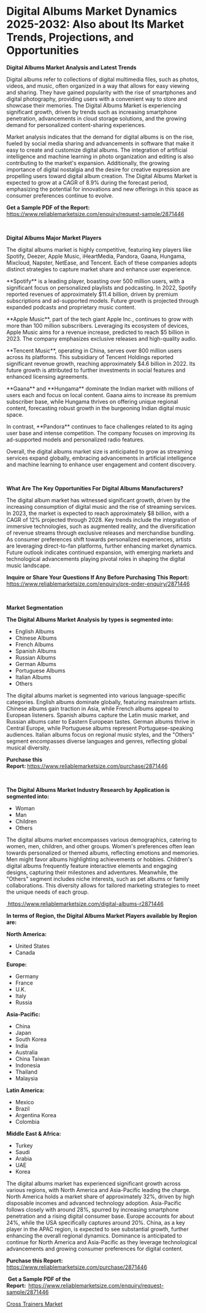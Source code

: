 <p><h1>Digital Albums Market Dynamics 2025-2032: Also about Its Market Trends, Projections, and Opportunities</h1></p><p><strong>Digital Albums Market Analysis and Latest Trends</strong></p>
<p><p>Digital albums refer to collections of digital multimedia files, such as photos, videos, and music, often organized in a way that allows for easy viewing and sharing. They have gained popularity with the rise of smartphones and digital photography, providing users with a convenient way to store and showcase their memories. The Digital Albums Market is experiencing significant growth, driven by trends such as increasing smartphone penetration, advancements in cloud storage solutions, and the growing demand for personalized content-sharing experiences.</p><p>Market analysis indicates that the demand for digital albums is on the rise, fueled by social media sharing and advancements in software that make it easy to create and customize digital albums. The integration of artificial intelligence and machine learning in photo organization and editing is also contributing to the market's expansion. Additionally, the growing importance of digital nostalgia and the desire for creative expression are propelling users toward digital album creation. The Digital Albums Market is expected to grow at a CAGR of 8.9% during the forecast period, emphasizing the potential for innovations and new offerings in this space as consumer preferences continue to evolve.</p></p>
<p><strong>Get a Sample PDF of the Report:&nbsp;</strong> <a href="https://www.reliablemarketsize.com/enquiry/request-sample/2871446?utm_campaign=2447&utm_medium=2&utm_source=Github&utm_content=ia&utm_term=12032025&utm_id=digital-albums">https://www.reliablemarketsize.com/enquiry/request-sample/2871446</a></p>
<p>&nbsp;</p>
<p><strong>Digital Albums Major Market Players</strong></p>
<p><p>The digital albums market is highly competitive, featuring key players like Spotify, Deezer, Apple Music, iHeartMedia, Pandora, Gaana, Hungama, Mixcloud, Napster, NetEase, and Tencent. Each of these companies adopts distinct strategies to capture market share and enhance user experience.</p><p>**Spotify** is a leading player, boasting over 500 million users, with a significant focus on personalized playlists and podcasting. In 2022, Spotify reported revenues of approximately $11.4 billion, driven by premium subscriptions and ad-supported models. Future growth is projected through expanded podcasts and proprietary music content.</p><p>**Apple Music**, part of the tech giant Apple Inc., continues to grow with more than 100 million subscribers. Leveraging its ecosystem of devices, Apple Music aims for a revenue increase, predicted to reach $5 billion in 2023. The company emphasizes exclusive releases and high-quality audio.</p><p>**Tencent Music**, operating in China, serves over 800 million users across its platforms. This subsidiary of Tencent Holdings reported significant revenue growth, reaching approximately $4.6 billion in 2022. Its future growth is attributed to further investments in social features and enhanced licensing agreements.</p><p>**Gaana** and **Hungama** dominate the Indian market with millions of users each and focus on local content. Gaana aims to increase its premium subscriber base, while Hungama thrives on offering unique regional content, forecasting robust growth in the burgeoning Indian digital music space.</p><p>In contrast, **Pandora** continues to face challenges related to its aging user base and intense competition. The company focuses on improving its ad-supported models and personalized radio features.</p><p>Overall, the digital albums market size is anticipated to grow as streaming services expand globally, embracing advancements in artificial intelligence and machine learning to enhance user engagement and content discovery.</p></p>
<p>&nbsp;</p>
<p><strong>What Are The Key Opportunities For Digital Albums Manufacturers?</strong></p>
<p><p>The digital album market has witnessed significant growth, driven by the increasing consumption of digital music and the rise of streaming services. In 2023, the market is expected to reach approximately $8 billion, with a CAGR of 12% projected through 2028. Key trends include the integration of immersive technologies, such as augmented reality, and the diversification of revenue streams through exclusive releases and merchandise bundling. As consumer preferences shift towards personalized experiences, artists are leveraging direct-to-fan platforms, further enhancing market dynamics. Future outlook indicates continued expansion, with emerging markets and technological advancements playing pivotal roles in shaping the digital music landscape.</p></p>
<p><strong>Inquire or Share Your Questions If Any Before Purchasing This Report:</strong> <a href="https://www.reliablemarketsize.com/enquiry/pre-order-enquiry/2871446?utm_campaign=2447&utm_medium=2&utm_source=Github&utm_content=ia&utm_term=12032025&utm_id=digital-albums">https://www.reliablemarketsize.com/enquiry/pre-order-enquiry/2871446</a></p>
<p>&nbsp;</p>
<p><strong>Market Segmentation</strong></p>
<p><strong>The Digital Albums Market Analysis by types is segmented into:</strong></p>
<p><ul><li> English Albums</li><li>Chinese Albums</li><li>French Albums</li><li>Spanish Albums</li><li>Russian Albums</li><li>German Albums</li><li>Portuguese Albums</li><li>Italian Albums</li><li>Others </li></ul></p>
<p><p>The digital albums market is segmented into various language-specific categories. English albums dominate globally, featuring mainstream artists. Chinese albums gain traction in Asia, while French albums appeal to European listeners. Spanish albums capture the Latin music market, and Russian albums cater to Eastern European tastes. German albums thrive in Central Europe, while Portuguese albums represent Portuguese-speaking audiences. Italian albums focus on regional music styles, and the "Others" segment encompasses diverse languages and genres, reflecting global musical diversity.</p></p>
<p><strong>Purchase this Report:&nbsp;</strong><a href="https://www.reliablemarketsize.com/purchase/2871446?utm_campaign=2447&utm_medium=2&utm_source=Github&utm_content=ia&utm_term=12032025&utm_id=digital-albums">https://www.reliablemarketsize.com/purchase/2871446</a></p>
<p>&nbsp;</p>
<p><strong>The Digital Albums Market Industry Research by Application is segmented into:</strong></p>
<p><ul><li> Woman</li><li>Man</li><li>Children</li><li>Others </li></ul></p>
<p><p>The digital albums market encompasses various demographics, catering to women, men, children, and other groups. Women's preferences often lean towards personalized or themed albums, reflecting emotions and memories. Men might favor albums highlighting achievements or hobbies. Children's digital albums frequently feature interactive elements and engaging designs, capturing their milestones and adventures. Meanwhile, the "Others" segment includes niche interests, such as pet albums or family collaborations. This diversity allows for tailored marketing strategies to meet the unique needs of each group.</p></p>
<p><a href="https://www.reliablemarketsize.com/digital-albums-r2871446?utm_campaign=2447&utm_medium=2&utm_source=Github&utm_content=ia&utm_term=12032025&utm_id=digital-albums">&nbsp;https://www.reliablemarketsize.com/digital-albums-r2871446</a></p>
<p><strong>In terms of Region, the Digital Albums Market Players available by Region are:</strong></p>
<p>
    <p> <strong> North America: </strong>
        <ul>
            <li>United States</li>
            <li>Canada</li>
        </ul>
        </p> 
    <p> <strong> Europe: </strong>
        <ul>
            <li>Germany</li>
            <li>France</li>
            <li>U.K.</li>
            <li>Italy</li>
            <li>Russia</li>
        </ul>
        </p> 
    <p> <strong> Asia-Pacific: </strong>
        <ul>
            <li>China</li>
            <li>Japan</li>
            <li>South Korea</li>
            <li>India</li>
            <li>Australia</li>
            <li>China Taiwan</li>
            <li>Indonesia</li>
            <li>Thailand</li>
            <li>Malaysia</li>
        </ul>
        </p> 
    <p> <strong> Latin America: </strong>
        <ul>
            <li>Mexico</li>
            <li>Brazil</li>
            <li>Argentina Korea</li>
            <li>Colombia</li>
        </ul>
        </p> 
    <p> <strong> Middle East & Africa: </strong>
        <ul>
            <li>Turkey</li>
            <li>Saudi</li>
            <li>Arabia</li>
            <li>UAE</li>
            <li>Korea</li>
        </ul>
    </p>
    </p>
<p><p>The digital albums market has experienced significant growth across various regions, with North America and Asia-Pacific leading the charge. North America holds a market share of approximately 32%, driven by high disposable incomes and advanced technology adoption. Asia-Pacific follows closely with around 28%, spurred by increasing smartphone penetration and a rising digital consumer base. Europe accounts for about 24%, while the USA specifically captures around 20%. China, as a key player in the APAC region, is expected to see substantial growth, further enhancing the overall regional dynamics. Dominance is anticipated to continue for North America and Asia-Pacific as they leverage technological advancements and growing consumer preferences for digital content.</p></p>
<p><strong>Purchase this Report: </strong><a href="https://www.reliablemarketsize.com/purchase/2871446?utm_campaign=2447&utm_medium=2&utm_source=Github&utm_content=ia&utm_term=12032025&utm_id=digital-albums">https://www.reliablemarketsize.com/purchase/2871446</a></p>
<p>&nbsp;<strong>Get a Sample PDF of the Report:&nbsp;&nbsp;</strong><a href="https://www.reliablemarketsize.com/enquiry/request-sample/2871446?utm_campaign=2447&utm_medium=2&utm_source=Github&utm_content=ia&utm_term=12032025&utm_id=digital-albums">https://www.reliablemarketsize.com/enquiry/request-sample/2871446</a></p>
<p><strong></strong></p>
<p><p><a href="https://github.com/yankimber90yankim/Market-Research-Report-List-1/blob/main/cross-trainers-market.md?utm_campaign=2447&utm_medium=2&utm_source=Github&utm_content=ia&utm_term=12032025&utm_id=digital-albums">Cross Trainers Market</a></p></p>
